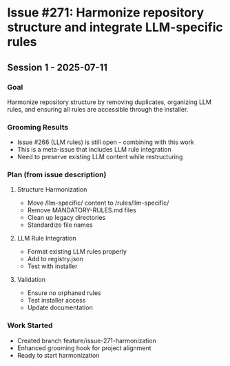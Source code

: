 # Issue #271: Harmonize repository structure and integrate LLM-specific rules

## Session 1 - 2025-07-11

### Goal
Harmonize repository structure by removing duplicates, organizing LLM rules, and ensuring all rules are accessible through the installer.

### Grooming Results
- Issue #266 (LLM rules) is still open - combining with this work
- This is a meta-issue that includes LLM rule integration
- Need to preserve existing LLM content while restructuring

### Plan (from issue description)
1. Structure Harmonization
   - Move /llm-specific/ content to /rules/llm-specific/
   - Remove MANDATORY-RULES.md files
   - Clean up legacy directories
   - Standardize file names

2. LLM Rule Integration  
   - Format existing LLM rules properly
   - Add to registry.json
   - Test with installer

3. Validation
   - Ensure no orphaned rules
   - Test installer access
   - Update documentation

### Work Started
- Created branch feature/issue-271-harmonization
- Enhanced grooming hook for project alignment
- Ready to start harmonization
